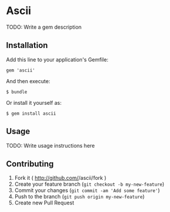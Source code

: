 # Ascii

TODO: Write a gem description

## Installation

Add this line to your application's Gemfile:

    gem 'ascii'

And then execute:

    $ bundle

Or install it yourself as:

    $ gem install ascii

## Usage

TODO: Write usage instructions here

## Contributing

1. Fork it ( http://github.com/<my-github-username>/ascii/fork )
2. Create your feature branch (`git checkout -b my-new-feature`)
3. Commit your changes (`git commit -am 'Add some feature'`)
4. Push to the branch (`git push origin my-new-feature`)
5. Create new Pull Request

